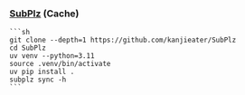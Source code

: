 ### [SubPlz](https://github.com/kanjieater/SubPlz) (Cache)

````{tab} ArchWSL
```sh
git clone --depth=1 https://github.com/kanjieater/SubPlz
cd SubPlz
uv venv --python=3.11
source .venv/bin/activate
uv pip install .
subplz sync -h
```